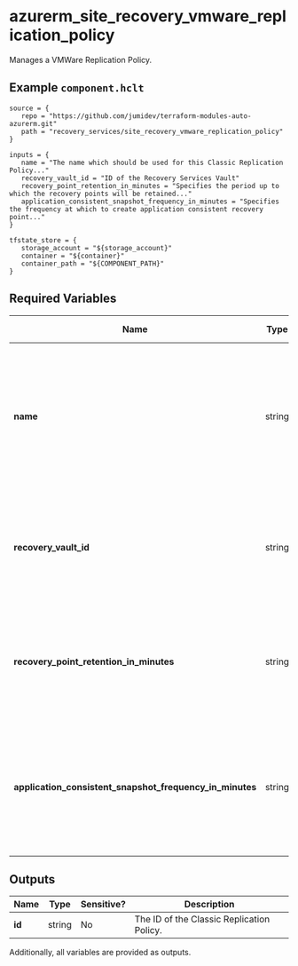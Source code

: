 # azurerm_site_recovery_vmware_replication_policy

Manages a VMWare Replication Policy.

## Example `component.hclt`

```hcl
source = {
   repo = "https://github.com/jumidev/terraform-modules-auto-azurerm.git"   
   path = "recovery_services/site_recovery_vmware_replication_policy"   
}

inputs = {
   name = "The name which should be used for this Classic Replication Policy..."   
   recovery_vault_id = "ID of the Recovery Services Vault"   
   recovery_point_retention_in_minutes = "Specifies the period up to which the recovery points will be retained..."   
   application_consistent_snapshot_frequency_in_minutes = "Specifies the frequency at which to create application consistent recovery point..."   
}

tfstate_store = {
   storage_account = "${storage_account}"   
   container = "${container}"   
   container_path = "${COMPONENT_PATH}"   
}

```

## Required Variables

| Name | Type |  possible values |  Description |
| ---- | --------- |  ----------- | ----------- |
| **name** | string |  -  |  The name which should be used for this Classic Replication Policy. Changing this forces a new Replication Policy to be created. | 
| **recovery_vault_id** | string |  -  |  ID of the Recovery Services Vault. Changing this forces a new Replication Policy to be created. | 
| **recovery_point_retention_in_minutes** | string |  `0`, `21600`  |  Specifies the period up to which the recovery points will be retained. Must between `0` to `21600`. | 
| **application_consistent_snapshot_frequency_in_minutes** | string |  `0`, `720`  |  Specifies the frequency at which to create application consistent recovery points. Must between `0` to `720`. | 



## Outputs

| Name | Type | Sensitive? | Description |
| ---- | ---- | --------- | --------- |
| **id** | string | No  | The ID of the Classic Replication Policy. | 

Additionally, all variables are provided as outputs.
